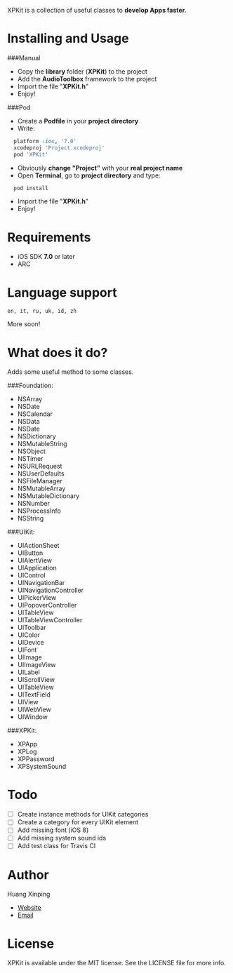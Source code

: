 XPKit is a collection of useful classes to **develop Apps faster**.

Installing and Usage
====================

###Manual
- Copy the **library** folder (**XPKit**) to the project
- Add the **AudioToolbox** framework to the project
- Import the file "**XPKit.h**"
- Enjoy!

###Pod
- Create a **Podfile** in your **project directory**
- Write:
```ruby
  platform :ios, '7.0'
  xcodeproj 'Project.xcodeproj'
  pod 'XPKit'
```
- Obviously **change "Project"**  with your **real project name**
- Open **Terminal**, go to **project directory** and type:
```bash
  pod install
```
- Import the file "**XPKit.h**"
- Enjoy!

Requirements
============
- iOS SDK **7.0** or later
- ARC

Language support
================
```en, it, ru, uk, id, zh```

More soon!

What does it do?
================
Adds some useful method to some classes.

###Foundation:
- NSArray
- NSDate
- NSCalendar
- NSData
- NSDate
- NSDictionary
- NSMutableString
- NSObject
- NSTimer
- NSURLRequest
- NSUserDefaults
- NSFileManager
- NSMutableArray
- NSMutableDictionary
- NSNumber
- NSProcessInfo
- NSString

###UIKit:
- UIActionSheet
- UIButton
- UIAlertView
- UIApplication
- UIControl
- UINavigationBar
- UINavigationController
- UIPickerView
- UIPopoverController
- UITableView
- UITableViewController
- UIToolbar
- UIColor
- UIDevice
- UIFont
- UIImage
- UIImageView
- UILabel
- UIScrollView
- UITableView
- UITextField
- UIView
- UIWebView
- UIWindow

###XPKit:
- XPApp
- XPLog
- XPPassword
- XPSystemSound


Todo
====
- [ ] Create instance methods for UIKit categories
- [ ] Create a category for every UIKit element
- [ ] Add missing font (iOS 8)
- [ ] Add missing system sound ids
- [ ] Add test class for Travis CI

Author
======
Huang Xinping

- [Website](http://www.code4app.com)
- [Email](mailto:o0402@outlook.com)

License
=======
XPKit is available under the MIT license. See the LICENSE file for more info.

